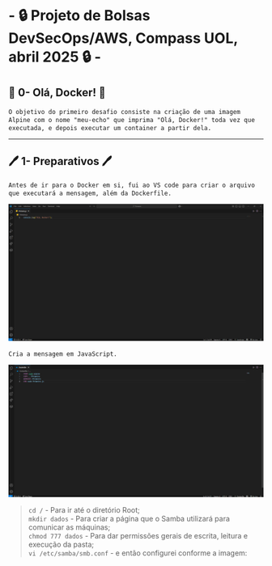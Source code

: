 
# - 🔒 Projeto de Bolsas DevSecOps/AWS,  Compass UOL, abril 2025 🔒 -

## 🐳 0- Olá, Docker! 🐳
    O objetivo do primeiro desafio consiste na criação de uma imagem Alpine com o nome "meu-echo" que imprima "Olá, Docker!" toda vez que executada, e depois executar um container a partir dela.
---
## 🖊️ 1- Preparativos 🖊️
    Antes de ir para o Docker em si, fui ao VS code para criar o arquivo que executará a mensagem, além da Dockerfile.
![Primeiro print](/Desafios/Prints/1.1.png)  

    Cria a mensagem em JavaScript.

![Primeiro print](/Desafios/Prints/1.2.png)
>`cd /` - Para ir até o diretório Root;  
>`mkdir dados` - Para criar a página que o Samba utilizará para comunicar as máquinas;  
>`chmod 777 dados` - Para dar permissões gerais de escrita, leitura e execução da pasta;  
>`vi /etc/samba/smb.conf` - e então configurei conforme a imagem:
